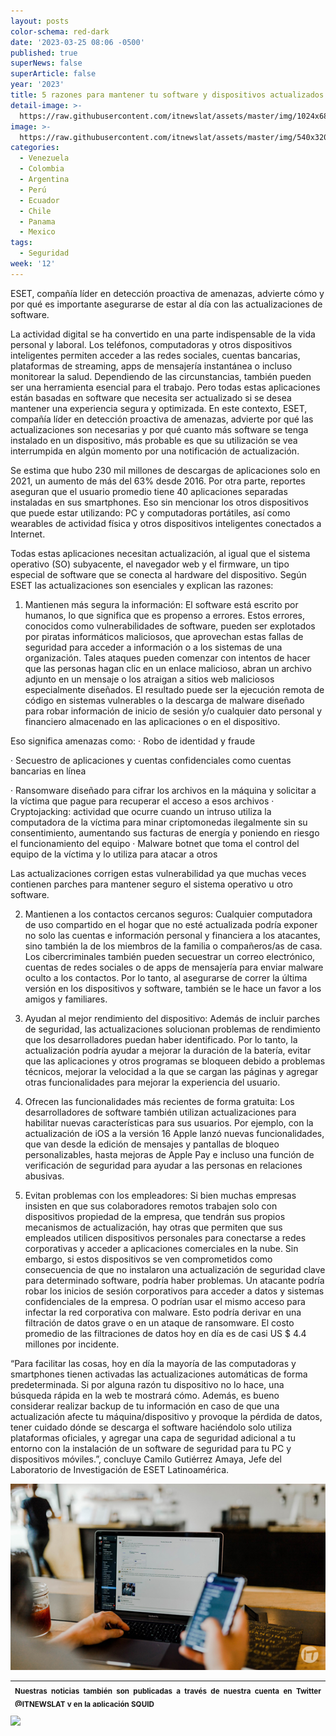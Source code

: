 ```yaml
---
layout: posts
color-schema: red-dark
date: '2023-03-25 08:06 -0500'
published: true
superNews: false
superArticle: false
year: '2023'
title: 5 razones para mantener tu software y dispositivos actualizados
detail-image: >-
  https://raw.githubusercontent.com/itnewslat/assets/master/img/1024x680/laptop-y-cel-g.jpg
image: >-
  https://raw.githubusercontent.com/itnewslat/assets/master/img/540x320/laptop-y-cel-p.jpg
categories:
  - Venezuela
  - Colombia
  - Argentina
  - Perú
  - Ecuador
  - Chile
  - Panama
  - Mexico
tags:
  - Seguridad
week: '12'
---
```

ESET, compañía líder en detección proactiva de amenazas, advierte cómo y por qué es importante asegurarse de estar al día con las actualizaciones de software.

La actividad digital se ha convertido en una parte indispensable de la vida personal y laboral. Los teléfonos, computadoras y otros dispositivos inteligentes permiten acceder a las redes sociales, cuentas bancarias, plataformas de streaming, apps de mensajería instantánea o incluso monitorear la salud. Dependiendo de las circunstancias, también pueden ser una herramienta esencial para el trabajo. Pero todas estas aplicaciones están basadas en software que necesita ser actualizado si se desea mantener una experiencia segura y optimizada. En este contexto, ESET, compañía líder en detección proactiva de amenazas, advierte por qué las actualizaciones son necesarias y por qué cuanto más software se tenga instalado en un dispositivo, más probable es que su utilización se vea interrumpida en algún momento por una notificación de actualización.

Se estima que hubo 230 mil millones de descargas de aplicaciones solo en 2021, un aumento de más del 63% desde 2016. Por otra parte, reportes aseguran que el usuario promedio tiene 40 aplicaciones separadas instaladas en sus smartphones. Eso sin mencionar los otros dispositivos que puede estar utilizando: PC y computadoras portátiles, así como wearables de actividad física y otros dispositivos inteligentes conectados a Internet.

Todas estas aplicaciones necesitan actualización, al igual que el sistema operativo (SO) subyacente, el navegador web y el firmware, un tipo especial de software que se conecta al hardware del dispositivo. Según ESET las actualizaciones son esenciales y explican las razones:

1. Mantienen más segura la información: El software está escrito por humanos, lo que significa que es propenso a errores. Estos errores, conocidos como vulnerabilidades de software, pueden ser explotados por piratas informáticos maliciosos, que aprovechan estas fallas de seguridad para acceder a información o a los sistemas de una organización. Tales ataques pueden comenzar con intentos de hacer que las personas hagan clic en un enlace malicioso, abran un archivo adjunto en un mensaje o los atraigan a sitios web maliciosos especialmente diseñados. El resultado puede ser la ejecución remota de código en sistemas vulnerables o la descarga de malware diseñado para robar información de inicio de sesión y/o cualquier dato personal y financiero almacenado en las aplicaciones o en el dispositivo.

Eso significa amenazas como: · Robo de identidad y fraude

· Secuestro de aplicaciones y cuentas confidenciales como cuentas bancarias en línea

· Ransomware diseñado para cifrar los archivos en la máquina y solicitar a la víctima que pague para recuperar el acceso a esos archivos · Cryptojacking: actividad que ocurre cuando un intruso utiliza la computadora de la víctima para minar criptomonedas ilegalmente sin su consentimiento, aumentando sus facturas de energía y poniendo en riesgo el funcionamiento del equipo · Malware botnet que toma el control del equipo de la víctima y lo utiliza para atacar a otros

Las actualizaciones corrigen estas vulnerabilidad ya que muchas veces contienen parches para mantener seguro el sistema operativo u otro software.

2. Mantienen a los contactos cercanos seguros: Cualquier computadora de uso compartido en el hogar que no esté actualizada podría exponer no solo las cuentas e información personal y financiera a los atacantes, sino también la de los miembros de la familia o compañeros/as de casa. Los cibercriminales también pueden secuestrar un correo electrónico, cuentas de redes sociales o de apps de mensajería para enviar malware oculto a los contactos. Por lo tanto, al asegurarse de correr la última versión en los dispositivos y software, también se le hace un favor a los amigos y familiares.

3. Ayudan al mejor rendimiento del dispositivo: Además de incluir parches de seguridad, las actualizaciones solucionan problemas de rendimiento que los desarrolladores puedan haber identificado. Por lo tanto, la actualización podría ayudar a mejorar la duración de la batería, evitar que las aplicaciones y otros programas se bloqueen debido a problemas técnicos, mejorar la velocidad a la que se cargan las páginas y agregar otras funcionalidades para mejorar la experiencia del usuario.

4. Ofrecen las funcionalidades más recientes de forma gratuita: Los desarrolladores de software también utilizan actualizaciones para habilitar nuevas características para sus usuarios. Por ejemplo, con la actualización de iOS a la versión 16 Apple lanzó nuevas funcionalidades, que van desde la edición de mensajes y pantallas de bloqueo personalizables, hasta mejoras de Apple Pay e incluso una función de verificación de seguridad para ayudar a las personas en relaciones abusivas.

5. Evitan problemas con los empleadores: Si bien muchas empresas insisten en que sus colaboradores remotos trabajen solo con dispositivos propiedad de la empresa, que tendrán sus propios mecanismos de actualización, hay otras que permiten que sus empleados utilicen dispositivos personales para conectarse a redes corporativas y acceder a aplicaciones comerciales en la nube. Sin embargo, si estos dispositivos se ven comprometidos como consecuencia de que no instalaron una actualización de seguridad clave para determinado software, podría haber problemas. Un atacante podría robar los inicios de sesión corporativos para acceder a datos y sistemas confidenciales de la empresa. O podrían usar el mismo acceso para infectar la red corporativa con malware. Esto podría derivar en una filtración de datos grave o en un ataque de ransomware. El costo promedio de las filtraciones de datos hoy en día es de casi US $ 4.4 millones por incidente.

“Para facilitar las cosas, hoy en día la mayoría de las computadoras y smartphones tienen activadas las actualizaciones automáticas de forma predeterminada. Si por alguna razón tu dispositivo no lo hace, una búsqueda rápida en la web te mostrará cómo. Además, es bueno considerar realizar backup de tu información en caso de que una actualización afecte tu máquina/dispositivo y provoque la pérdida de datos, tener cuidado dónde se descarga el software haciéndolo solo utiliza plataformas oficiales, y agregar una capa de seguridad adicional a tu entorno con la instalación de un software de seguridad para tu PC y dispositivos móviles.”, concluye Camilo Gutiérrez Amaya, Jefe del Laboratorio de Investigación de ESET Latinoamérica.

![](https://raw.githubusercontent.com/itnewslat/assets/master/img/540x320/laptop-y-cel-p.jpg)

<table style="height: 42px;" width="569">
<tbody>
<tr>
<td style="text-align: justify;"><sub><strong>Nuestras noticias también son publicadas a través de nuestra cuenta en Twitter <a href="https://twitter.com/itnewslat?lang=es">@ITNEWSLAT</a> y en la aplicación <a href="https://squidapp.co/en/">SQUID</a></strong></sub></td>
</tr>
</tbody>
</table>
<img src="https://tracker.metricool.com/c3po.jpg?hash=56f88a41e39ab42c063cc51676587a04"/>
